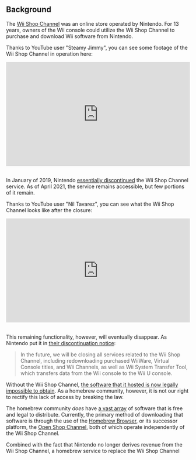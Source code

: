 <style>
.video-container {
    position: relative;
    padding-bottom: 56.25%; /* 16:9 */
    height: 0;
}
.video-container iframe {
    position: absolute;
    top: 0;
    left: 0;
    width: 100%;
    height: 100%;
}  
</style>

## Background

The [Wii Shop Channel](https://en.wikipedia.org/wiki/Wii_Shop_Channel) was an online store operated by Nintendo. For 13 years, owners of the Wii console could utilize the Wii Shop Channel to purchase and download Wii software from Nintendo.

Thanks to YouTube user "Steamy Jimmy", you can see some footage of the Wii Shop Channel in operation here:

<div class="video-container">
<iframe width="560" height="315" src="https://www.youtube.com/embed/bsexVcO4xOo" title="YouTube video player" frameborder="0" allow="accelerometer; autoplay; clipboard-write; encrypted-media; gyroscope; picture-in-picture" allowfullscreen></iframe>
</div><br>

In January of 2019, Nintendo [essentially discontinued](https://en-americas-support.nintendo.com/app/answers/detail/a_id/27560/~/wii-shop-channel-discontinuation) the Wii Shop Channel service. As of April 2021, the service remains accessible, but few portions of it remain.

Thanks to YouTube user "Nil Tavarez", you can see what the Wii Shop Channel looks like after the closure:

<div class="video-container">
<iframe width="560" height="315" src="https://www.youtube.com/embed/JsPwpQqZhwU" title="YouTube video player" frameborder="0" allow="accelerometer; autoplay; clipboard-write; encrypted-media; gyroscope; picture-in-picture" allowfullscreen></iframe>
</div><br>

This remaining functionality, however, will eventually disappear. As Nintendo put it in [their discontinuation notice](https://en-americas-support.nintendo.com/app/answers/detail/a_id/27560/~/wii-shop-channel-discontinuation#s1q1):

>In the future, we will be closing all services related to the Wii Shop Channel, including redownloading purchased WiiWare, Virtual Console titles, and Wii Channels, as well as Wii System Transfer Tool, which transfers data from the Wii console to the Wii U console.

Without the Wii Shop Channel, [the software that it hosted is now legally impossible to obtain](https://www.vice.com/en/article/wjm5kw/nintendo-makes-it-clear-that-piracy-is-the-only-way-to-preserve-video-game-history). As a homebrew community, however, it is not our right to rectify this lack of access by breaking the law.

The homebrew community *does* have [a vast array](https://wiibrew.org/wiki/List_of_homebrew_applications) of software that is free and legal to distribute. Currently, the primary method of downloading that software is through the use of the [Homebrew Browser](https://wiibrew.org/wiki/Homebrew_Browser), or its successor platform, the [Open Shop Channel](https://oscwii.org/), both of which operate independently of the Wii Shop Channel.

Combined with the fact that Nintendo no longer derives revenue from the Wii Shop Channel, a homebrew service to replace the Wii Shop Channel   
